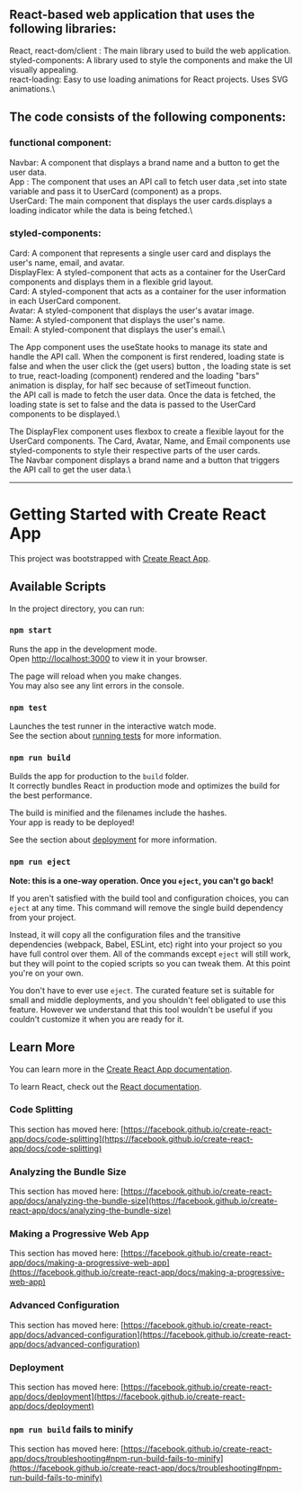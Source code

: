 
## React-based web application that uses the following libraries:

React, react-dom/client : The main library used to build the web application.\
styled-components: A library used to style the components and make the UI visually appealing.\
react-loading: Easy to use loading animations for React projects. Uses SVG animations.\

## The code consists of the following components:
### functional component:

Navbar: A component that displays a brand name and a button to get the user data.\
App : The component that uses an API call to fetch user data ,set into state variable and pass it to UserCard (component) as a props.\
UserCard: The main component that displays the user cards.displays a loading indicator while the data is being fetched.\

### styled-components:

Card: A component that represents a single user card and displays the user's name, email, and avatar.\
DisplayFlex: A styled-component that acts as a container for the UserCard components and displays them in a flexible grid layout.\
Card: A styled-component that acts as a container for the user information in each UserCard component.\
Avatar: A styled-component that displays the user's avatar image.\
Name: A styled-component that displays the user's name.\
Email: A styled-component that displays the user's email.\

The App component uses the useState hooks to manage its state and handle the API call. When the component is first rendered, loading state is false and when the user click the (get users) button , the loading state is set to true, react-loading (component) rendered and the loading "bars" animation is display, for half sec because of setTimeout function.\
the API call is made to fetch the user data. Once the data is fetched, the loading state is set to false and the data is passed to the UserCard components to be displayed.\

The DisplayFlex component uses flexbox to create a flexible layout for the UserCard components. The Card, Avatar, Name, and Email components use styled-components to style their respective parts of the user cards. \
The Navbar component displays a brand name and a button that triggers the API call to get the user data.\

--------------------------------------------------------------------------------------------------------------------------------------------------------


# Getting Started with Create React App

This project was bootstrapped with [Create React App](https://github.com/facebook/create-react-app).

## Available Scripts

In the project directory, you can run:

### `npm start`

Runs the app in the development mode.\
Open [http://localhost:3000](http://localhost:3000) to view it in your browser.

The page will reload when you make changes.\
You may also see any lint errors in the console.

### `npm test`

Launches the test runner in the interactive watch mode.\
See the section about [running tests](https://facebook.github.io/create-react-app/docs/running-tests) for more information.

### `npm run build`

Builds the app for production to the `build` folder.\
It correctly bundles React in production mode and optimizes the build for the best performance.

The build is minified and the filenames include the hashes.\
Your app is ready to be deployed!

See the section about [deployment](https://facebook.github.io/create-react-app/docs/deployment) for more information.

### `npm run eject`

**Note: this is a one-way operation. Once you `eject`, you can't go back!**

If you aren't satisfied with the build tool and configuration choices, you can `eject` at any time. This command will remove the single build dependency from your project.

Instead, it will copy all the configuration files and the transitive dependencies (webpack, Babel, ESLint, etc) right into your project so you have full control over them. All of the commands except `eject` will still work, but they will point to the copied scripts so you can tweak them. At this point you're on your own.

You don't have to ever use `eject`. The curated feature set is suitable for small and middle deployments, and you shouldn't feel obligated to use this feature. However we understand that this tool wouldn't be useful if you couldn't customize it when you are ready for it.

## Learn More

You can learn more in the [Create React App documentation](https://facebook.github.io/create-react-app/docs/getting-started).

To learn React, check out the [React documentation](https://reactjs.org/).

### Code Splitting

This section has moved here: [https://facebook.github.io/create-react-app/docs/code-splitting](https://facebook.github.io/create-react-app/docs/code-splitting)

### Analyzing the Bundle Size

This section has moved here: [https://facebook.github.io/create-react-app/docs/analyzing-the-bundle-size](https://facebook.github.io/create-react-app/docs/analyzing-the-bundle-size)

### Making a Progressive Web App

This section has moved here: [https://facebook.github.io/create-react-app/docs/making-a-progressive-web-app](https://facebook.github.io/create-react-app/docs/making-a-progressive-web-app)

### Advanced Configuration

This section has moved here: [https://facebook.github.io/create-react-app/docs/advanced-configuration](https://facebook.github.io/create-react-app/docs/advanced-configuration)

### Deployment

This section has moved here: [https://facebook.github.io/create-react-app/docs/deployment](https://facebook.github.io/create-react-app/docs/deployment)

### `npm run build` fails to minify

This section has moved here: [https://facebook.github.io/create-react-app/docs/troubleshooting#npm-run-build-fails-to-minify](https://facebook.github.io/create-react-app/docs/troubleshooting#npm-run-build-fails-to-minify)
